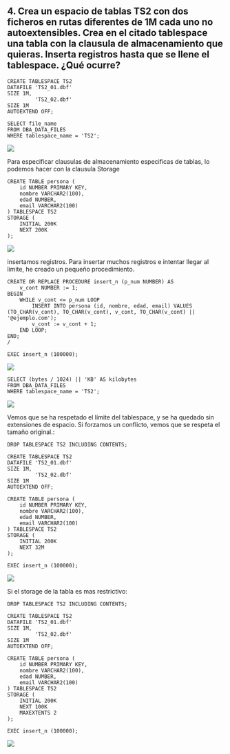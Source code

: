 ## 4. Crea un espacio de tablas TS2 con dos ficheros en rutas diferentes de 1M cada uno no autoextensibles. Crea en el citado tablespace una tabla con la clausula de almacenamiento que quieras. Inserta registros hasta que se llene el tablespace. ¿Qué ocurre?

```
CREATE TABLESPACE TS2
DATAFILE 'TS2_01.dbf' 
SIZE 1M,
         'TS2_02.dbf' 
SIZE 1M
AUTOEXTEND OFF;

SELECT file_name
FROM DBA_DATA_FILES
WHERE tablespace_name = 'TS2';
```
![ ](img/o401.png)

Para especificar clausulas de almacenamiento especificas de tablas, lo podemos hacer con la clausula Storage

```
CREATE TABLE persona (
    id NUMBER PRIMARY KEY,
    nombre VARCHAR2(100),
    edad NUMBER,
    email VARCHAR2(100)
) TABLESPACE TS2
STORAGE (
    INITIAL 200K
    NEXT 200K
);
```
![ ](img/o402.png)


insertamos registros. Para insertar muchos registros e intentar llegar al limite, he creado un pequeño procedimiento.
```
CREATE OR REPLACE PROCEDURE insert_n (p_num NUMBER) AS
    v_cont NUMBER := 1;
BEGIN
    WHILE v_cont <= p_num LOOP
        INSERT INTO persona (id, nombre, edad, email) VALUES (TO_CHAR(v_cont), TO_CHAR(v_cont), v_cont, TO_CHAR(v_cont) || '@ejemplo.com');
        v_cont := v_cont + 1;
    END LOOP;
END;
/

EXEC insert_n (100000);
```

![ ](img/o403.png)

```
SELECT (bytes / 1024) || 'KB' AS kilobytes
FROM DBA_DATA_FILES
WHERE tablespace_name = 'TS2';
```
![ ](img/o404.png)

Vemos que se ha respetado el límite del tablespace, y se ha quedado sin extensiones de espacio. Si forzamos un conflicto, vemos que se respeta el tamaño original.:

```
DROP TABLESPACE TS2 INCLUDING CONTENTS;

CREATE TABLESPACE TS2
DATAFILE 'TS2_01.dbf' 
SIZE 1M,
         'TS2_02.dbf' 
SIZE 1M
AUTOEXTEND OFF;

CREATE TABLE persona (
    id NUMBER PRIMARY KEY,
    nombre VARCHAR2(100),
    edad NUMBER,
    email VARCHAR2(100)
) TABLESPACE TS2
STORAGE (
    INITIAL 200K
    NEXT 32M
);

EXEC insert_n (100000);
```

![ ](img/o405.png)

Si el storage de la tabla es mas restrictivo:

```
DROP TABLESPACE TS2 INCLUDING CONTENTS;

CREATE TABLESPACE TS2
DATAFILE 'TS2_01.dbf' 
SIZE 1M,
         'TS2_02.dbf' 
SIZE 1M
AUTOEXTEND OFF;

CREATE TABLE persona (
    id NUMBER PRIMARY KEY,
    nombre VARCHAR2(100),
    edad NUMBER,
    email VARCHAR2(100)
) TABLESPACE TS2
STORAGE (
    INITIAL 200K
    NEXT 100K
    MAXEXTENTS 2
);

EXEC insert_n (100000);
```

![ ](img/o406.png)